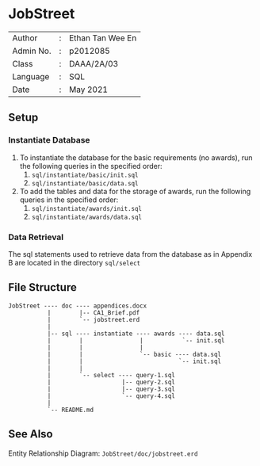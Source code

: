 # JobStreet

|               |   |                       |
|---------------|---|-----------------------|
|   Author      | : |   Ethan Tan Wee En    |
|   Admin No.   | : |   p2012085            |
|   Class       | : |   DAAA/2A/03          |
|   Language    | : |   SQL                 |
|   Date        | : |   May 2021            |

## Setup


### Instantiate Database

1.  To instantiate the database for the basic requirements (no awards), run the following queries in the specified order:
    1.  `sql/instantiate/basic/init.sql`
    2.  `sql/instantiate/basic/data.sql`
2.  To add the tables and data for the storage of awards, run the following queries in the specified order:
    1.  `sql/instantiate/awards/init.sql`
    2.  `sql/instantiate/awards/data.sql`

### Data Retrieval

The sql statements used to retrieve data from the database as in Appendix B are located in the directory `sql/select`

## File Structure

```
JobStreet ---- doc ---- appendices.docx
           |        |-- CA1_Brief.pdf
           |        `-- jobstreet.erd
           |
           |-- sql ---- instantiate ---- awards ---- data.sql
           |        |                |           `-- init.sql
           |        |                |
           |        |                `-- basic ---- data.sql
           |        |                           `-- init.sql
           |        |
           |        `-- select ---- query-1.sql
           |                    |-- query-2.sql
           |                    |-- query-3.sql
           |                    `-- query-4.sql
           |
           `-- README.md
```

## See Also

Entity Relationship Diagram: `JobStreet/doc/jobstreet.erd`
